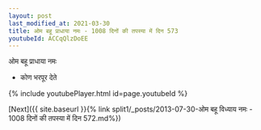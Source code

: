 ```yaml
---
layout: post
last_modified_at: 2021-03-30
title: ओम बहू प्राधाया नमः - 1008 दिनों की तपस्या में दिन 573
youtubeId: ACCqQlzDoEE
---
```

 
 
 ओम बहू प्राधाया नमः  
 
 -  कोण भरपूर देते 
 
  
 
  
 
 
 
 
 
 


{% include youtubePlayer.html id=page.youtubeId %}
 
[Next]({{ site.baseurl }}{% link  split1/_posts/2013-07-30-ओम बहू विध्याय नमः - 1008 दिनों की तपस्या में दिन 572.md%})
 
